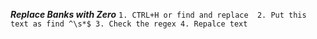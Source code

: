***Replace Banks with Zero***
    ```
    1. CTRL+H or find and replace 
    2. Put this text as find ^\s*$
    3. Check the regex
    4. Repalce text
    ```
